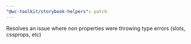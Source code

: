 ```yaml
---
"@wc-toolkit/storybook-helpers": patch
---
```


Resolves an issue where non properties were throwing type errors (slots, cssprops, etc)

